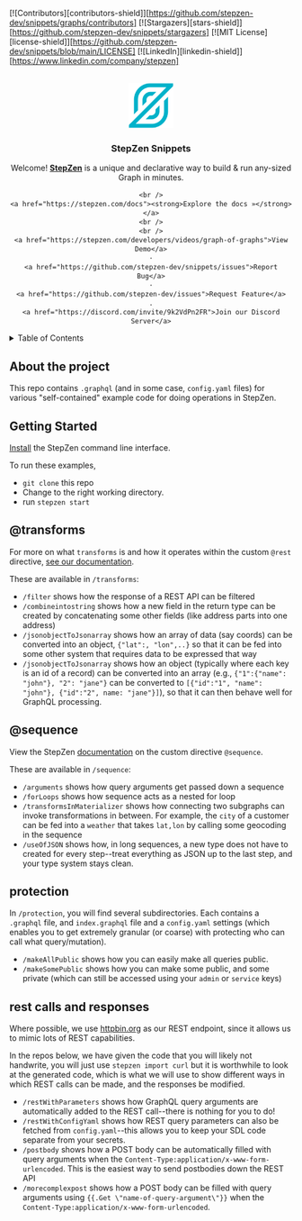 [![Contributors][contributors-shield]][https://github.com/stepzen-dev/snippets/graphs/contributors]
[![Stargazers][stars-shield]][https://github.com/stepzen-dev/snippets/stargazers]
[![MIT License][license-shield]][https://github.com/stepzen-dev/snippets/blob/main/LICENSE]
[![LinkedIn][linkedin-shield]][https://www.linkedin.com/company/stepzen]

<!-- PROJECT LOGO -->
<br />
<div align="center">
  <a href="https://github.com/othneildrew/Best-README-Template">
    <img src="images/light-blue.png" alt="Logo" width="80" height="80">
  </a>

  <h3 align="center">StepZen Snippets</h3>

  <p align="center">
    Welcome! <a href="https://stepzen.com/"><strong>StepZen</strong></a> is a unique and declarative way to build & run any-sized Graph in minutes.

    <br />
    <a href="https://stepzen.com/docs"><strong>Explore the docs »</strong></a>
    <br />
    <br />
    <a href="https://stepzen.com/developers/videos/graph-of-graphs">View Demo</a>
    ·
    <a href="https://github.com/stepzen-dev/snippets/issues">Report Bug</a>
    ·
    <a href="https://github.com/stepzen-dev/issues">Request Feature</a>
    .
    <a href="https://discord.com/invite/9k2VdPn2FR">Join our Discord Server</a>
  </p>
</div>

<!-- TABLE OF CONTENTS -->
<details>
  <summary>Table of Contents</summary>
  <ol>
    <li>
      <a href="#about-the-project">About The Project</a>
      <ul>
        <li><a href="#built-with">Built With</a></li>
      </ul>
    </li>
    <li><a href="#@transforms">`@trasnforms`</a></li>
    <li><a href="#@sequence">`@sequence`</a></li>
    <li><a href="#protection">protection</a></li>
    <li><a href="#rest-calls-and-responses">`@rest` calls and responses</a></li>

  </ol>
</details>

## About the project

This repo contains `.graphql` (and in some case, `config.yaml` files) for various "self-contained" example code for doing operations in StepZen.

## Getting Started

[Install](https://stepzen.com/docs/quick-start/install-and-setup) the StepZen command line interface. 

To run these examples, 
- `git clone` this repo
- Change to the right working directory.
- run `stepzen start`

## @transforms

For more on what `transforms` is and how it operates within the custom `@rest` directive, [see our documentation](https://stepzen.com/docs/custom-graphql-directives/directives#transforms).

These are available in `/transforms`:

- `/filter` shows how the response of a REST API can be filtered
- `/combineintostring` shows how a new field in the return type can be created by concatenating some other fields (like address parts into one address)
- `/jsonobjectToJsonarray` shows how an array of data (say coords) can be converted into an object, `{"lat":, "lon",..}` so that it can be fed into some other system that requires data to be expressed that way
- `/jsonobjectToJsonarray` shows how an object (typically where each key is an id of a record) can be converted into an array (e.g., `{"1":{"name": "john"}, "2": "jane"}` can be converted to `[{"id":"1", "name": "john"}, {"id":"2", name: "jane"}]`), so that it can then behave well for GraphQL processing.

## @sequence

View the StepZen [documentation](https://stepzen.com/docs/custom-graphql-directives/directives#-sequence) on the custom directive `@sequence`.

These are available in `/sequence`:

- `/arguments` shows how query arguments get passed down a sequence
- `/forLoops` shows how sequence acts as a nested for loop
- `/transformsInMaterializer` shows how connecting two subgraphs can invoke transformations in between. For example, the `city` of a customer can be fed into a `weather` that takes `lat,lon` by calling some geocoding in the sequence
- `/useOfJSON` shows how, in long sequences, a new type does not have to created for every step--treat everything as JSON up to the last step, and your type system stays clean.

## protection

In `/protection`, you will find several subdirectories. Each contains a `.graphql` file, and `index.graphql` file and a `config.yaml` settings (which enables you to get extremely granular (or coarse) with protecting who can call what query/mutation). 

- `/makeAllPublic` shows how you can easily make all queries public.
- `/makeSomePublic` shows how you can make some public, and some private (which can still be accessed using your `admin` or `service` keys)


## rest calls and responses

Where possible, we use [httpbin.org](http://httpbin.org) as our REST endpoint, since it allows us to mimic lots of REST capabilities.

In the repos below, we have given the code that you will likely not handwrite, you will just use `stepzen import curl` but it is worthwhile to look at the generated code, which is what we will use to show different ways in which REST calls can be made, and the responses be modified.

- `/restWithParameters` shows how GraphQL query arguments are automatically added to the REST call--there is nothing for you to do!
- `/restWithConfigYaml` shows how REST query parameters can also be fetched from `config.yaml`--this allows you to keep your SDL code separate from your secrets.
- `/postbody` shows how a POST body can be automatically filled with query arguments when the `Content-Type:application/x-www-form-urlencoded`. This is the easiest way to send postbodies down the REST API
- `/morecomplexpost` shows how a POST body can be filled with query arguments using `{{.Get \"name-of-query-argument\"}}` when the `Content-Type:application/x-www-form-urlencoded`. 
